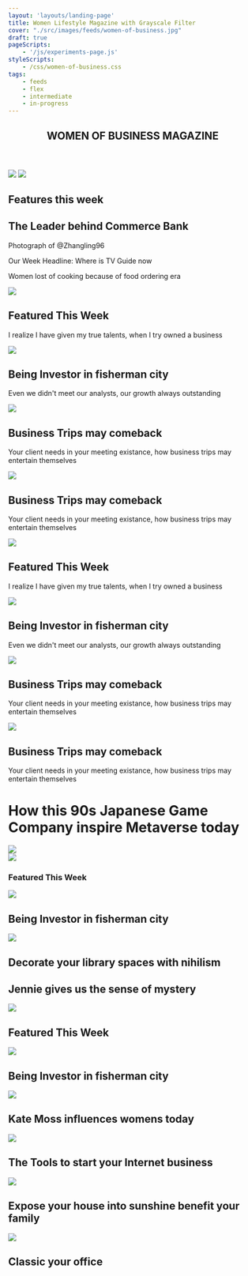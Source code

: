 ```yaml
---
layout: 'layouts/landing-page'
title: Women Lifestyle Magazine with Grayscale Filter
cover: "./src/images/feeds/women-of-business.jpg"
draft: true
pageScripts:
    - '/js/experiments-page.js'
styleScripts:
    - /css/women-of-business.css
tags: 
    - feeds
    - flex
    - intermediate
    - in-progress
---
```


<div id="wof-page">
    <header id="wof-header">
        <h2 id="wof-headline">WOMEN OF BUSINESS MAGAZINE</h2>
    </header>
    <div id="wof-cover">
        <img id="wof-first-woman" src="https://d2w9rnfcy7mm78.cloudfront.net/7305299/original_f4cfa133cdaa5b3821c3858d62427bcf.jpg?1589625299?bc=0" />
        <img id="wof-first-woman" src="https://64.media.tumblr.com/40c6c0f6ae7afa8b7a8a75d057b82b8a/9037d8163519cb63-c0/s500x750/5ac9b5598125430f3fe8d1c80f87df542c992470.png" />
    </div>
    <div id="wof-storyline">
        <h2 id="wof-storyline-label">Features this week</h2>
        <h2>The Leader behind Commerce Bank</h2>
        <p>Photograph of @Zhangling96</p>
        <p>Our Week Headline: Where is TV Guide now</p>
        <p>Women lost of cooking because of food ordering era</p>
    </div>
    <div id="wof-lines">
        <div id="wof-line-1" class="wof-stack">
            <img id="wof-line-img-filter" src="https://64.media.tumblr.com/70f3c8e80a0b15eddb52655ed72472a6/6b8a9821eef7d01e-26/s500x750/1c079a5bb6f7ebbc26a40f2709317c373cf08047.png" />
            <h2>Featured This Week</h2>
            <p>I realize I have given my true talents, when I try owned a business</p>
        </div>
        <div id="wof-line-2" class="wof-stack">
            <img id="wof-line-img-filter" src="https://64.media.tumblr.com/52b8cbbc57431580696834a1536f3621/d2a3074fec3fd144-10/s1280x1920/89717112156d29e8ea413e899527d083da8d1df4.jpg">
            <h2>Being Investor in fisherman city</h2>
            <p>Even we didn't meet our analysts, our growth always outstanding</p>
        </div>
        <div id="wof-line-3" class="wof-stack">
            <img id="wof-line-img-filter" src="https://d2w9rnfcy7mm78.cloudfront.net/15900910/original_d67158ce8b1094c7f3ff01d315c85e21.jpg?1649075967?bc=0">
            <h2>Business Trips may comeback</h2>
            <p>Your client needs in your meeting existance, how business trips may entertain themselves</p>
        </div>
        <div id="wof-line-4" class="wof-stack">
            <img id="wof-line-img-filter" src="https://d2w9rnfcy7mm78.cloudfront.net/6944930/original_90cfeaec4e66b1d62c77a442391a4efa.jpg?1587401481?bc=0">
            <h2>Business Trips may comeback</h2>
            <p>Your client needs in your meeting existance, how business trips may entertain themselves</p>
        </div>
         <div id="wof-line-5" class="wof-stack">
            <img id="wof-line-img" src="/images/feeds/malay-success-woman.jpg" />
            <h2>Featured This Week</h2>
            <p>I realize I have given my true talents, when I try owned a business</p>
        </div>
        <div id="wof-line-6" class="wof-stack">
            <img id="wof-line-img-filter" src="https://64.media.tumblr.com/52b8cbbc57431580696834a1536f3621/d2a3074fec3fd144-10/s1280x1920/89717112156d29e8ea413e899527d083da8d1df4.jpg">
            <h2>Being Investor in fisherman city</h2>
            <p>Even we didn't meet our analysts, our growth always outstanding</p>
        </div>
        <div id="wof-line-7" class="wof-stack">
            <img id="wof-line-img-filter" src="https://d2w9rnfcy7mm78.cloudfront.net/15900910/original_d67158ce8b1094c7f3ff01d315c85e21.jpg?1649075967?bc=0">
            <h2>Business Trips may comeback</h2>
            <p>Your client needs in your meeting existance, how business trips may entertain themselves</p>
        </div>
        <div id="wof-line-8" class="wof-stack">
            <img id="wof-line-img-filter" src="https://d2w9rnfcy7mm78.cloudfront.net/6944930/original_90cfeaec4e66b1d62c77a442391a4efa.jpg?1587401481?bc=0">
            <h2>Business Trips may comeback</h2>
            <p>Your client needs in your meeting existance, how business trips may entertain themselves</p>
        </div>
    </div>
    <div id="wof-ads">
        <h1>How this 90s Japanese Game Company inspire Metaverse today</h1>
        <img src="/images/feeds/sega-metaverse.jpg">
    </div>
        <div id="wof-grids">
        <div id="wof-item-1" class="wof-item">
            <img id="wof-line-img" src="https://64.media.tumblr.com/56ff9260b7bd043745246705ddcacb61/03d6a3bf2a3b624d-48/s1280x1920/bf873a5d583481ca52a89d5174cdc653236e5fd8.png" />
            <h3>Featured This Week</h3>
        </div>
        <div id="wof-item-2" class="wof-item">
            <img id="wof-line-img-filter" src="https://64.media.tumblr.com/2c949e945e1f075fe1b0e47e8cf2aa39/b52221fad8f8f38f-25/s1280x1920/343a137b4967ab25ecb49f1733680bee41b0e7b9.png">
            <h2>Being Investor in fisherman city</h2>
        </div>
        <div id="wof-item-3" class="wof-item">
            <img id="wof-line-img-filter" src="https://64.media.tumblr.com/25d38799ea897d189932adbb48cffd4e/5aada22a09f7d1f8-6b/s500x750/2a680c55ef7133674afe7aa68854cc7c738b5a7b.png">
            <h2>Decorate your library spaces with nihilism</h2>
        </div>
        <div id="wof-item-4" class="wof-item">
            <div id="wof-item-bg">
            <!-- <img id="wof-line-img-filter" src="https://d2w9rnfcy7mm78.cloudfront.net/6944930/original_90cfeaec4e66b1d62c77a442391a4efa.jpg?1587401481?bc=0"> -->
            <div class="wof-item-foot">
            <h2>Jennie gives us the sense of mystery</h2>
            </div>
            </div>
        </div>
         <div id="wof-item-5" class="wof-item">
            <img id="wof-line-img-filter" src="https://64.media.tumblr.com/a809404229d8a4df15f1fed16ec78fe5/3d5390d72812f96d-28/s500x750/a4e8d0f3f01bd0bf04707fc62e728b675ce5b9ab.png" />
            <h2>Featured This Week</h2>
        </div>
        <div id="wof-item-6" class="wof-item">
            <img id="wof-line-img-filter" src="https://64.media.tumblr.com/52b8cbbc57431580696834a1536f3621/d2a3074fec3fd144-10/s1280x1920/89717112156d29e8ea413e899527d083da8d1df4.jpg" />
            <h2>Being Investor in fisherman city</h2>
        </div>
        <div id="wof-item-7" class="wof-item">
            <img id="wof-line-img-filter" src="https://64.media.tumblr.com/db94f61edb1af3d34b51591b3dbe2c8c/49c419b8e7d8fa8f-bb/s640x960/67be2ff09314ed0e8d9bfced1f507e197b19439b.jpg" />
            <h2>Kate Moss influences womens today</h2>
        </div>
        <div id="wof-item-8" class="wof-item">
            <img id="wof-line-img-filter" src="https://64.media.tumblr.com/217c471e80254c87f7448d673408faf6/20f351be0e256fcb-ab/s640x960/c26fffdb36bbbd354746a986e01c5b70854a7447.jpg" />
            <h2>The Tools to start your Internet business</h2>
        </div>
        <div id="wof-item-9" class="wof-item">
            <img  id="wof-line-img-filter" src="https://64.media.tumblr.com/f07a27b9d8a25428a5e47c0124076575/f8ea7061a6459fe4-29/s500x750/6875267704dd296562036c8a3376a1644e7a96a5.png" />
            <h2>Expose your house into sunshine benefit your family</h2>
        </div>
        <div id="wof-item-10" class="wof-item">
            <img  id="wof-line-img-filter" src="https://64.media.tumblr.com/3f8480b4e1da1505d848f23198a12e61/4df5b9df19eddc55-ce/s1280x1920/0850585f9d4b43387d9556d290d6539ef411270e.png" />
            <h2>Classic your office</h2>
        </div>
    </div>
</div>